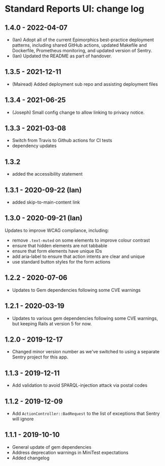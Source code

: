 # Standard Reports UI: change log

## 1.4.0 - 2022-04-07

- (Ian) Adopt all of the current Epimorphics best-practice deployment patterns,
  including shared GitHub actions, updated Makefile and Dockerfile, Prometheus
  monitoring, and updated version of Sentry.
- (Ian) Updated the README as part of handover.

## 1.3.5 - 2021-12-11

- (Mairead) Added deployment sub repo and assisting deployment files

## 1.3.4 - 2021-06-25

- (Joseph) Small config change to allow linking to privacy notice.

## 1.3.3 - 2021-03-08

- Switch from Travis to Github actions for CI tests
- dependency updates

## 1.3.2

- added the accessibility statement

## 1.3.1 - 2020-09-22 (Ian)

- added skip-to-main-content link

## 1.3.0 - 2020-09-21 (Ian)

Updates to improve WCAG compliance, including:

- remove `.text-muted` on some elements to improve colour contrast
- ensure that hidden elements are not tabbable
- ensure that form elements have unique IDs
- add aria-label to ensure that action intents are clear and unique
- use standard button styles for the form actions

## 1.2.2 - 2020-07-06

- Updates to Gem dependencies following some CVE warnings

## 1.2.1 - 2020-03-19

- Updates to various gem dependencies following some CVE warnings,
  but keeping Rails at version 5 for now.

## 1.2.0 - 2019-12-17

- Changed minor version number as we've switched to using a
  separate Sentry project for this app.

## 1.1.3 - 2019-12-11

- Add validation to avoid SPARQL-injection attack via postal codes

## 1.1.2 - 2019-12-09

- Add `ActionController::BadRequest` to the list of exceptions that
  Sentry will ignore

## 1.1.1 - 2019-10-10

- General update of gem dependencies
- Address deprecation warnings in MiniTest expectations
- Added changelog
